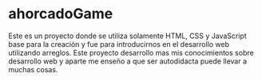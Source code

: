 # ahorcadoGame
Este es un proyecto donde se utiliza solamente HTML, CSS y JavaScript base para la creación y fue para introducirnos en el desarrollo web utilizando arreglos. Este proyecto desarrollo mas mis conocimientos sobre desarrollo web y aparte me enseño a que ser autodidacta puede llevar a muchas cosas.   ​
